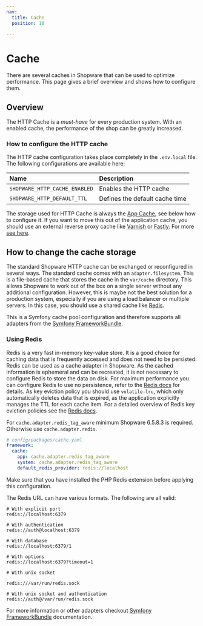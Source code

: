 ```yaml
---
nav:
  title: Cache
  position: 10

---
```


# Cache

There are several caches in Shopware that can be used to optimize performance. This page gives a brief overview and shows how to configure them.

## Overview

The HTTP Cache is a *must-have* for every production system. With an enabled cache, the performance of the shop can be greatly increased.

### How to configure the HTTP cache

The HTTP cache configuration takes place completely in the `.env.local` file. The following configurations are available here:

| Name                          | Description                    |
|:------------------------------|:-------------------------------|
| `SHOPWARE_HTTP_CACHE_ENABLED` | Enables the HTTP cache         |
| `SHOPWARE_HTTP_DEFAULT_TTL`   | Defines the default cache time |

The storage used for HTTP Cache is always the [App Cache](#app-cache), see below how to configure it. If you want to move this out of the application cache, you should use an external reverse proxy cache like [Varnish](https://varnish-cache.org/) or [Fastly](https://www.fastly.com/). For more [see here](../infrastructure//reverse-http-cache.md).

## How to change the cache storage

The standard Shopware HTTP cache can be exchanged or reconfigured in several ways. The standard cache comes with an `adapter.filesystem`. This is a file-based cache that stores the cache in the `var/cache` directory. This allows Shopware to work out of the box on a single server without any additional configuration. However, this is maybe not the best solution for a production system, especially if you are using a load balancer or multiple servers. In this case, you should use a shared cache like [Redis](https://redis.io/).

This is a Symfony cache pool configuration and therefore supports all adapters from the [Symfony FrameworkBundle](https://symfony.com/doc/current/cache.html#configuring-cache-with-frameworkbundle).

### Using Redis

Redis is a very fast in-memory key-value store. It is a good choice for caching data that is frequently accessed and does not need to be persisted. Redis can be used as a cache adapter in Shopware. As the cached information is ephemeral and can be recreated, it is not necessary to configure Redis to store the data on disk. For maximum performance you can configure Redis to use no persistence, refer to the [Redis docs](https://redis.io/docs/latest/operate/oss_and_stack/management/persistence/) for details.
As key eviction policy you should use `volatile-lru`, which only automatically deletes data that is expired, as the application explicitly manages the TTL for each cache item. For a detailed overview of Redis key eviction policies see the [Redis docs](https://redis.io/docs/latest/develop/reference/eviction/).

For `cache.adapter.redis_tag_aware` minimum Shopware 6.5.8.3 is required. Otherwise use `cache.adapter.redis`.

```yaml
# config/packages/cache.yaml
framework:
  cache:
    app: cache.adapter.redis_tag_aware
    system: cache.adapter.redis_tag_aware
    default_redis_provider: redis://localhost
```

Make sure that you have installed the PHP Redis extension before applying this configuration.

The Redis URL can have various formats. The following are all valid:

```text
# With explicit port
redis://localhost:6379

# With authentication
redis://auth@localhost:6379

# With database
redis://localhost:6379/1

# With options
redis://localhost:6379?timeout=1

# With unix socket

redis:///var/run/redis.sock

# With unix socket and authentication
redis://auth@/var/run/redis.sock
```

For more information or other adapters checkout [Symfony FrameworkBundle](https://symfony.com/doc/current/cache.html#configuring-cache-with-frameworkbundle) documentation.
